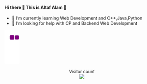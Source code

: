#### Hi there 👋  This is **Altaf Alam** 🚀
- 🌱 I’m currently learning Web Development and C++,Java,Python
- 🤔 I’m looking for help with CP and Backend Web Development


![snake gif](https://github.com/AltafAlam3/AltafAlam3/blob/output/github-contribution-grid-snake.gif)


<p align="center"> 
  Visitor count<br>
  <img src="https://profile-counter.glitch.me/AltafAlam3/count.svg" />
</p>

<!--

- 🔭 I’m currently working on ...
- 👯 I’m looking to collaborate on ...

- 💬 Ask me about ...
- 📫 How to reach me: ...
- 😄 Pronouns: ...
- ⚡ Fun fact: ...

-->
